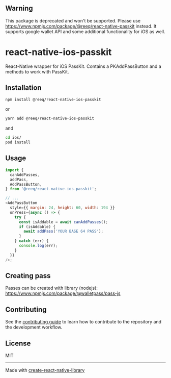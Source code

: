 ## Warning

This package is deprecated and won't be supported. Please use https://www.npmjs.com/package/@reeq/react-native-passkit instead. It supports google wallet API and some additional functionality for iOS as well.

# react-native-ios-passkit

React-Native wrapper for iOS PassKit. Contains a PKAddPassButton and a methods to work with PassKit.

## Installation

```sh
npm install @reeq/react-native-ios-passkit
```

or

```sh
yarn add @reeq/react-native-ios-passkit
```

and

```sh
cd ios/
pod install
```

## Usage

```js
import {
  canAddPasses,
  addPass,
  AddPassButton,
} from '@reeq/react-native-ios-passkit';

// ...
<AddPassButton
  style={{ margin: 24, height: 60, width: 194 }}
  onPress={async () => {
    try {
      const isAddable = await canAddPasses();
      if (isAddable) {
        await addPass('YOUR BASE 64 PASS');
      }
    } catch (err) {
      console.log(err);
    }
  }}
/>;
```

## Creating pass

Passes can be created with library (nodejs):
https://www.npmjs.com/package/@walletpass/pass-js

## Contributing

See the [contributing guide](CONTRIBUTING.md) to learn how to contribute to the repository and the development workflow.

## License

MIT

---

Made with [create-react-native-library](https://github.com/callstack/react-native-builder-bob)
